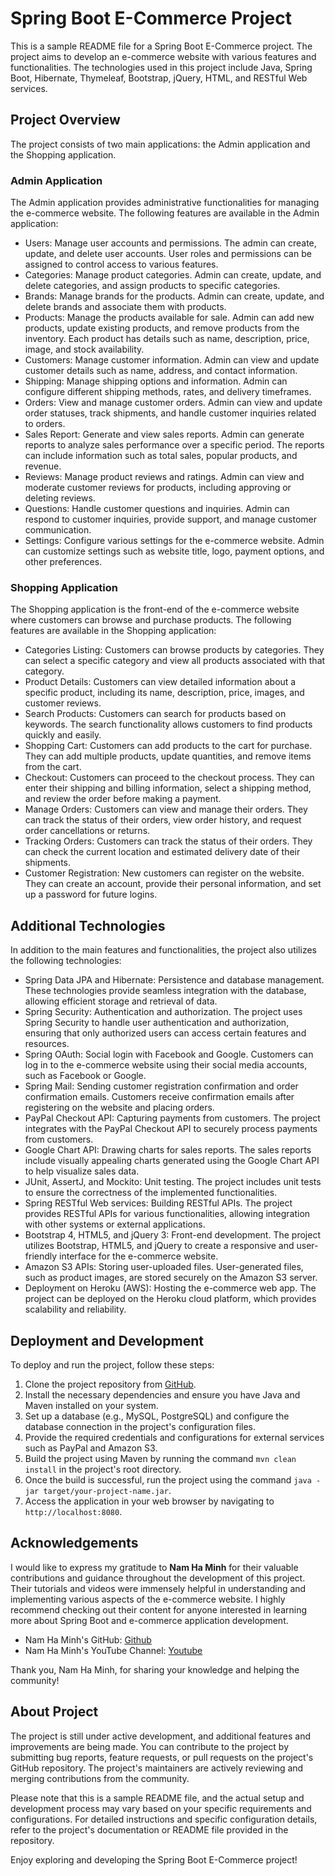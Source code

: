 # Spring Boot E-Commerce Project

This is a sample README file for a Spring Boot E-Commerce project. The project aims to develop an e-commerce website with various features and functionalities. The technologies used in this project include Java, Spring Boot, Hibernate, Thymeleaf, Bootstrap, jQuery, HTML, and RESTful Web services.

## Project Overview

The project consists of two main applications: the Admin application and the Shopping application.

### Admin Application

The Admin application provides administrative functionalities for managing the e-commerce website. The following features are available in the Admin application:

- Users: Manage user accounts and permissions. The admin can create, update, and delete user accounts. User roles and permissions can be assigned to control access to various features.
- Categories: Manage product categories. Admin can create, update, and delete categories, and assign products to specific categories.
- Brands: Manage brands for the products. Admin can create, update, and delete brands and associate them with products.
- Products: Manage the products available for sale. Admin can add new products, update existing products, and remove products from the inventory. Each product has details such as name, description, price, image, and stock availability.
- Customers: Manage customer information. Admin can view and update customer details such as name, address, and contact information.
- Shipping: Manage shipping options and information. Admin can configure different shipping methods, rates, and delivery timeframes.
- Orders: View and manage customer orders. Admin can view and update order statuses, track shipments, and handle customer inquiries related to orders.
- Sales Report: Generate and view sales reports. Admin can generate reports to analyze sales performance over a specific period. The reports can include information such as total sales, popular products, and revenue.
- Reviews: Manage product reviews and ratings. Admin can view and moderate customer reviews for products, including approving or deleting reviews.
- Questions: Handle customer questions and inquiries. Admin can respond to customer inquiries, provide support, and manage customer communication.
- Settings: Configure various settings for the e-commerce website. Admin can customize settings such as website title, logo, payment options, and other preferences.

### Shopping Application

The Shopping application is the front-end of the e-commerce website where customers can browse and purchase products. The following features are available in the Shopping application:

- Categories Listing: Customers can browse products by categories. They can select a specific category and view all products associated with that category.
- Product Details: Customers can view detailed information about a specific product, including its name, description, price, images, and customer reviews.
- Search Products: Customers can search for products based on keywords. The search functionality allows customers to find products quickly and easily.
- Shopping Cart: Customers can add products to the cart for purchase. They can add multiple products, update quantities, and remove items from the cart.
- Checkout: Customers can proceed to the checkout process. They can enter their shipping and billing information, select a shipping method, and review the order before making a payment.
- Manage Orders: Customers can view and manage their orders. They can track the status of their orders, view order history, and request order cancellations or returns.
- Tracking Orders: Customers can track the status of their orders. They can check the current location and estimated delivery date of their shipments.
- Customer Registration: New customers can register on the website. They can create an account, provide their personal information, and set up a password for future logins.

## Additional Technologies

In addition to the main features and functionalities, the project also utilizes the following technologies:

- Spring Data JPA and Hibernate: Persistence and database management. These technologies provide seamless integration with the database, allowing efficient storage and retrieval of data.
- Spring Security: Authentication and authorization. The project uses Spring Security to handle user authentication and authorization, ensuring that only authorized users can access certain features and resources.
- Spring OAuth: Social login with Facebook and Google. Customers can log in to the e-commerce website using their social media accounts, such as Facebook or Google.
- Spring Mail: Sending customer registration confirmation and order confirmation emails. Customers receive confirmation emails after registering on the website and placing orders.
- PayPal Checkout API: Capturing payments from customers. The project integrates with the PayPal Checkout API to securely process payments from customers.
- Google Chart API: Drawing charts for sales reports. The sales reports include visually appealing charts generated using the Google Chart API to help visualize sales data.
- JUnit, AssertJ, and Mockito: Unit testing. The project includes unit tests to ensure the correctness of the implemented functionalities.
- Spring RESTful Web services: Building RESTful APIs. The project provides RESTful APIs for various functionalities, allowing integration with other systems or external applications.
- Bootstrap 4, HTML5, and jQuery 3: Front-end development. The project utilizes Bootstrap, HTML5, and jQuery to create a responsive and user-friendly interface for the e-commerce website.
- Amazon S3 APIs: Storing user-uploaded files. User-generated files, such as product images, are stored securely on the Amazon S3 server.
- Deployment on Heroku (AWS): Hosting the e-commerce web app. The project can be deployed on the Heroku cloud platform, which provides scalability and reliability.

## Deployment and Development

To deploy and run the project, follow these steps:

1. Clone the project repository from [GitHub](https://github.com/your-repo-link).
2. Install the necessary dependencies and ensure you have Java and Maven installed on your system.
3. Set up a database (e.g., MySQL, PostgreSQL) and configure the database connection in the project's configuration files.
4. Provide the required credentials and configurations for external services such as PayPal and Amazon S3.
5. Build the project using Maven by running the command `mvn clean install` in the project's root directory.
6. Once the build is successful, run the project using the command `java -jar target/your-project-name.jar`.
7. Access the application in your web browser by navigating to `http://localhost:8080`.

## Acknowledgements

I would like to express my gratitude to **Nam Ha Minh** for their valuable contributions and guidance throughout the development of this project. Their tutorials and videos were immensely helpful in understanding and implementing various aspects of the e-commerce website. I highly recommend checking out their content for anyone interested in learning more about Spring Boot and e-commerce application development.

- Nam Ha Minh's GitHub: [Github](https://github.com/namhaminh)
- Nam Ha Minh's YouTube Channel: [Youtube](https://www.youtube.com/user/@CodeJava)

Thank you, Nam Ha Minh, for sharing your knowledge and helping the community!

## About Project

The project is still under active development, and additional features and improvements are being made. You can contribute to the project by submitting bug reports, feature requests, or pull requests on the project's GitHub repository. The project's maintainers are actively reviewing and merging contributions from the community.

Please note that this is a sample README file, and the actual setup and development process may vary based on your specific requirements and configurations. For detailed instructions and specific configuration details, refer to the project's documentation or README file provided in the repository.

Enjoy exploring and developing the Spring Boot E-Commerce project!


